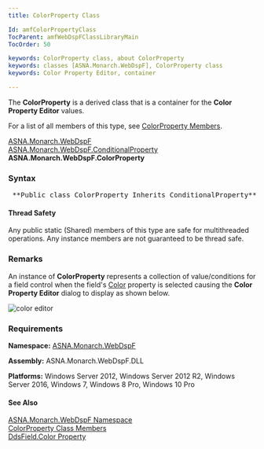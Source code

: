 ```yaml
---
title: ColorProperty Class

Id: amfColorPropertyClass
TocParent: amfWebDspFClassLibraryMain
TocOrder: 50

keywords: ColorProperty class, about ColorProperty
keywords: classes [ASNA.Monarch.WebDspF], ColorProperty class
keywords: Color Property Editor, container

---
```


The **ColorProperty** is a derived class that is a container for the **Color Property Editor** values.

For a list of all members of this type, see [ ColorProperty Members](amfColorPropertyClassMembers.html).

[ ASNA.Monarch.WebDspF](amfWebDspFNamespace.html) <br clear="none" /> [ ASNA.Monarch.WebDspF.ConditionalProperty](amfConditionalPropertyClass.html) <br clear="none" /> **ASNA.Monarch.WebDspF.ColorProperty** 

### Syntax
<pre class="syntax"> **Public class ColorProperty Inherits ConditionalProperty** </pre>

#### Thread Safety
Any public static (Shared) members of this type are safe for multithreaded operations. Any instance members are not guaranteed to be thread safe.

### Remarks
An instance of **ColorProperty** represents a collection of value/conditions for a field control when the field's [ Color](amfDdsFieldClassColorProperty.html) property is selected causing the **Color Property Editor** dialog to display as shown below.

<img alt="color editor" src="../Images/zzColorPropertyEditor.jpg" /> 
<!-- -->

### Requirements
**Namespace:** [ASNA.Monarch.WebDspF](amfWebDspFNamespace.html)

**Assembly:** ASNA.Monarch.WebDspF.DLL

**Platforms:** Windows Server 2012, Windows Server 2012 R2, Windows Server 2016, Windows 7, Windows 8 Pro, Windows 10 Pro
<!-- end -->

#### See Also
[ ASNA.Monarch.WebDspF Namespace](amfWebDspFNamespace.html) <br clear="none" /> [ ColorProperty Class Members](amfColorPropertyClassMembers.html) <br clear="none" /> [ DdsField.Color Property](amfDdsFieldClassColorProperty.html) 
